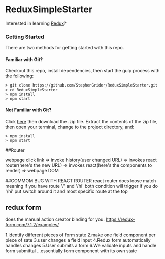 # ReduxSimpleStarter

Interested in learning [Redux](https://www.udemy.com/react-redux/)?

### Getting Started

There are two methods for getting started with this repo.

#### Familiar with Git?

Checkout this repo, install dependencies, then start the gulp process with the following:

```
> git clone https://github.com/StephenGrider/ReduxSimpleStarter.git
> cd ReduxSimpleStarter
> npm install
> npm start
```

#### Not Familiar with Git?

Click [here](https://github.com/StephenGrider/ReactStarter/releases) then download the .zip file. Extract the contents of the zip file, then open your terminal, change to the project directory, and:

```
> npm install
> npm start
```

##Router

webpage click link => invoke history(user changed URL) => invokes react router(here's the new URL) => invokes react(here's the components to render) => webpage DOM

##COMMOM BUG WITH REACT ROUTER
react router does loose match meaning if you have route '/' and '/hi' both condition will trigger if you do '/hi'
put switch around it and most specific route at the top

## redux form

does the manual action creator binding for you.
https://redux-form.com/7.1.2/examples/

1.identify different pieces of form state
2.make one field component per piece of sate
3.user changes a field input
4.Redux form automatically handles changes
5.User submits a form
6.We validate inputs and handle form submittal
...essentially form component with its own state
